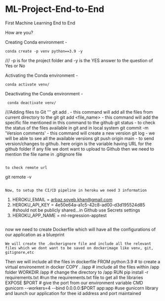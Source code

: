 # ML-Project-End-to-End
First Machine Learning End to End

How are you?

Creating Conda environment - 
```
conda create -p venv python==3.9 -y 
```
/// -p is for the project folder and -y is the YES answer to the question of Yes or No

Activating the Conda environment - 
```
conda activate venv/ 
```


Deactivating the Conda environment - 
```
 conda deactivate venv/ 
```

///Adding files to Git
'''
git add .                         - this command will add all the files from current directory to the git
git add <file_name>               - this command will add the specific file mentioned in this command to the github
git status                        -  to check the status of the files available in git and in local system
git commit -m 'Version comments'  - this command will create a new version 
git log                           - we will be able to see all the available versions
git push origin main              -  to send version/changes to github. here origin is the variable having URL for the github folder
if any file we dont want to upload to Github then we need to mention the file name in .gitignore file
```

to check remote url
```
git remote -v
```

Now, to setup the CI/CD pipeline in heroku we need 3 information
```
1. HEROKU_EMAIL = arbaz.soyeb.khan@gmail.com
2. HEROKU_API_KEY = 4e50e64a-a1c5-42c8-ad00-d3d195524d85     #should not be publicly shared...in Github use Secrets settings
3. HEROKU_APP_NAME = ml-regression-apptest
```
```
now we need to create Dockerfile which will have all the configurations of our application as a blueprint
```
We will create the .dockerignore file and include all the relevant files which we dont want to be saved on dockerimage like venv, git, gitignore,etc
```
Then we will include all the files in dockerfile 
 FROM python:3.9                              # to create a virtual environemnt in docker
  COPY . /app                                 # imclude all the files within /app folder
  WORKDIR /app                                # change the directory to /app
  RUN pip install -r requirements.txt         #run the requirements.txt file to get all the libraries
  EXPOSE $PORT                                # give the port from our environment variable 
  CMD gunicorn --workers=4 --bind 0.0.0.0:$PORT app:app   #use gunicorn library and launch our application for thee id address and port maintained

```





